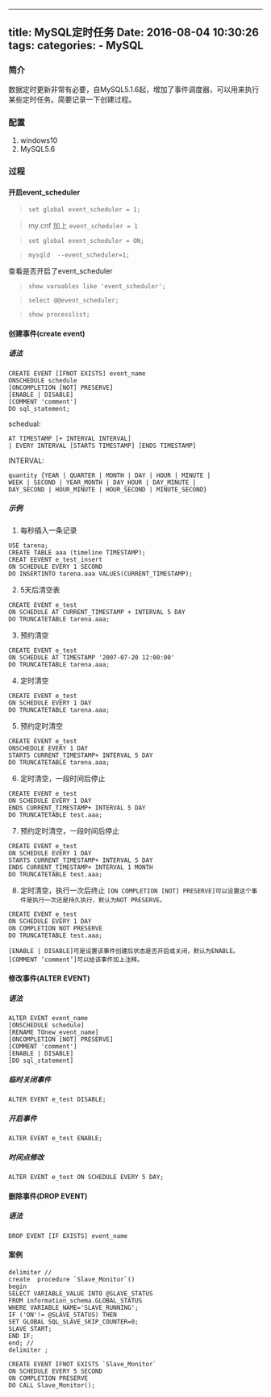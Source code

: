 -----
title: MySQL定时任务
Date: 2016-08-04 10:30:26
tags: 
categories: 
    - MySQL
-----

### 简介

数据定时更新非常有必要，自MySQL5.1.6起，增加了事件调度器，可以用来执行某些定时任务。简要记录一下创建过程。

### 配置

1. windows10
2. MySQL5.6

### 过程

#### 开启event_scheduler

> `set global event_scheduler = 1;`

> my.cnf 加上 `event_scheduler = 1`

> `set global event_scheduler = ON;`

> `mysqld  --event_scheduler=1;`

查看是否开启了event_scheduler

> `show varuables like 'event_scheduler';`

> `select @@event_scheduler;`

> `show processlist;`


#### 创建事件(create event)

##### 语法

```
CREATE EVENT [IFNOT EXISTS] event_name
ONSCHEDULE schedule
[ONCOMPLETION [NOT] PRESERVE]
[ENABLE | DISABLE]
[COMMENT 'comment']
DO sql_statement;
```

schedual:

```
AT TIMESTAMP [+ INTERVAL INTERVAL]
| EVERY INTERVAL [STARTS TIMESTAMP] [ENDS TIMESTAMP]
```

INTERVAL:

```
quantity {YEAR | QUARTER | MONTH | DAY | HOUR | MINUTE |
WEEK | SECOND | YEAR_MONTH | DAY_HOUR | DAY_MINUTE |
DAY_SECOND | HOUR_MINUTE | HOUR_SECOND | MINUTE_SECOND}
```

##### 示例

1. 每秒插入一条记录
```
USE tarena;
CREATE TABLE aaa (timeline TIMESTAMP);
CREAT EEVENT e_test_insert
ON SCHEDULE EVERY 1 SECOND
DO INSERTINTO tarena.aaa VALUES(CURRENT_TIMESTAMP);
```

2. 5天后清空表
```
CREATE EVENT e_test
ON SCHEDULE AT CURRENT_TIMESTAMP + INTERVAL 5 DAY
DO TRUNCATETABLE tarena.aaa;
```

3. 预约清空
```
CREATE EVENT e_test
ON SCHEDULE AT TIMESTAMP '2007-07-20 12:00:00'
DO TRUNCATETABLE tarena.aaa;
```

4. 定时清空
```
CREATE EVENT e_test
ON SCHEDULE EVERY 1 DAY
DO TRUNCATETABLE tarena.aaa;
```

5. 预约定时清空
```
CREATE EVENT e_test
ONSCHEDULE EVERY 1 DAY
STARTS CURRENT_TIMESTAMP+ INTERVAL 5 DAY
DO TRUNCATETABLE tarena.aaa;
```

6. 定时清空，一段时间后停止
```
CREATE EVENT e_test
ON SCHEDULE EVERY 1 DAY
ENDS CURRENT_TIMESTAMP+ INTERVAL 5 DAY
DO TRUNCATETABLE test.aaa;
```

7. 预约定时清空，一段时间后停止
```
CREATE EVENT e_test
ON SCHEDULE EVERY 1 DAY
STARTS CURRENT_TIMESTAMP+ INTERVAL 5 DAY
ENDS CURRENT_TIMESTAMP+ INTERVAL 1 MONTH
DO TRUNCATETABLE test.aaa;
```

8. 定时清空，执行一次后终止
`[ON COMPLETION [NOT] PRESERVE]可以设置这个事件是执行一次还是持久执行，默认为NOT PRESERVE。`
```
CREATE EVENT e_test
ON SCHEDULE EVERY 1 DAY
ON COMPLETION NOT PRESERVE
DO TRUNCATETABLE test.aaa;
```

`[ENABLE | DISABLE]可是设置该事件创建后状态是否开启或关闭，默认为ENABLE。
　　[COMMENT ‘comment’]可以给该事件加上注释。`

#### 修改事件(ALTER EVENT)

##### 语法

```
ALTER EVENT event_name
[ONSCHEDULE schedule]
[RENAME TOnew_event_name]
[ONCOMPLETION [NOT] PRESERVE]
[COMMENT 'comment']
[ENABLE | DISABLE]
[DO sql_statement]
```

##### 临时关闭事件

`ALTER EVENT e_test DISABLE;`

##### 开启事件

`ALTER EVENT e_test ENABLE;`

##### 时间点修改

`ALTER EVENT e_test ON SCHEDULE EVERY 5 DAY;`

#### 删除事件(DROP EVENT)

##### 语法

`DROP EVENT [IF EXISTS] event_name`

#### 案例

```
delimiter //
create  procedure `Slave_Monitor`()
begin
SELECT VARIABLE_VALUE INTO @SLAVE_STATUS
FROM information_schema.GLOBAL_STATUS
WHERE VARIABLE_NAME='SLAVE_RUNNING';
IF ('ON'!= @SLAVE_STATUS) THEN
SET GLOBAL SQL_SLAVE_SKIP_COUNTER=0;
SLAVE START;
END IF;
end; //
delimiter ;
```


```
CREATE EVENT IFNOT EXISTS `Slave_Monitor`
ON SCHEDULE EVERY 5 SECOND
ON COMPLETION PRESERVE
DO CALL Slave_Monitor();
```